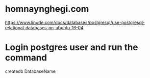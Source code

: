 # homnaynghegi.com


https://www.linode.com/docs/databases/postgresql/use-postgresql-relational-databases-on-ubuntu-16-04


# Login postgres user and run the command

createdb DatabaseName

